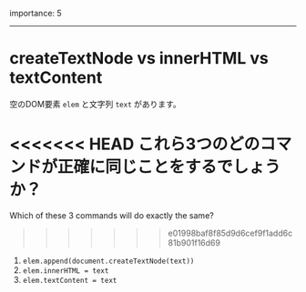 importance: 5

---

# createTextNode vs innerHTML vs textContent

空のDOM要素 `elem` と文字列 `text` があります。

<<<<<<< HEAD
これら3つのどのコマンドが正確に同じことをするでしょうか？
=======
Which of these 3 commands will do exactly the same?
>>>>>>> e01998baf8f85d9d6cef9f1add6c81b901f16d69

1. `elem.append(document.createTextNode(text))`
2. `elem.innerHTML = text`
3. `elem.textContent = text`
